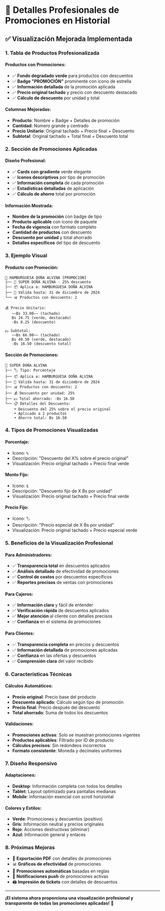 # 🎯 Detalles Profesionales de Promociones en Historial

## ✅ **Visualización Mejorada Implementada**

### **1. Tabla de Productos Profesionalizada**

#### **Productos con Promociones:**
- ✅ **Fondo degradado verde** para productos con descuentos
- ✅ **Badge "PROMOCIÓN"** prominente con icono de estrella
- ✅ **Información detallada** de la promoción aplicada
- ✅ **Precio original tachado** y precio con descuento destacado
- ✅ **Cálculo de descuento** por unidad y total

#### **Columnas Mejoradas:**
- **Producto**: Nombre + Badge + Detalles de promoción
- **Cantidad**: Número grande y centrado
- **Precio Unitario**: Original tachado + Precio final + Descuento
- **Subtotal**: Original tachado + Total final + Descuento total

### **2. Sección de Promociones Aplicadas**

#### **Diseño Profesional:**
- ✅ **Cards con gradiente** verde elegante
- ✅ **Iconos descriptivos** por tipo de promoción
- ✅ **Información completa** de cada promoción
- ✅ **Estadísticas detalladas** de aplicación
- ✅ **Cálculo de ahorro** total por promoción

#### **Información Mostrada:**
- **Nombre de la promoción** con badge de tipo
- **Producto aplicable** con icono de paquete
- **Fecha de vigencia** con formato completo
- **Cantidad de productos** con descuento
- **Descuento por unidad** y total ahorrado
- **Detalles específicos** del tipo de descuento

### **3. Ejemplo Visual**

#### **Producto con Promoción:**
```
🍔 HAMBURGUESA DOÑA ALVINA [PROMOCIÓN]
├── 💎 SUPER DOÑA ALVINA - 25% descuento
├── 📦 Aplica a: HAMBURGUESA DOÑA ALVINA
├── 📅 Válida hasta: 31 de diciembre de 2024
└── 📊 Productos con descuento: 2

💰 Precio Unitario:
   ~~Bs 33.00~~ (tachado)
   Bs 24.75 (verde, destacado)
   -Bs 8.25 (descuento)

💵 Subtotal:
   ~~Bs 66.00~~ (tachado)
   Bs 49.50 (verde, destacado)
   -Bs 16.50 (descuento total)
```

#### **Sección de Promociones:**
```
💎 SUPER DOÑA ALVINA
├── 🏷️ Tipo: Porcentaje
├── 📦 Aplica a: HAMBURGUESA DOÑA ALVINA
├── 📅 Válida hasta: 31 de diciembre de 2024
├── 📊 Productos con descuento: 2
├── 💰 Descuento por unidad: 25%
├── 💵 Total ahorrado: -Bs 16.50
└── 📋 Detalles del Descuento:
    • Descuento del 25% sobre el precio original
    • Aplicado a 2 productos
    • Ahorro total: Bs 16.50
```

### **4. Tipos de Promociones Visualizadas**

#### **Porcentaje:**
- Icono: `%`
- Descripción: "Descuento del X% sobre el precio original"
- Visualización: Precio original tachado + Precio final verde

#### **Monto Fijo:**
- Icono: `$`
- Descripción: "Descuento fijo de X Bs por unidad"
- Visualización: Precio original tachado + Precio final verde

#### **Precio Fijo:**
- Icono: `🏷️`
- Descripción: "Precio especial de X Bs por unidad"
- Visualización: Precio original tachado + Precio especial verde

### **5. Beneficios de la Visualización Profesional**

#### **Para Administradores:**
- ✅ **Transparencia total** en descuentos aplicados
- ✅ **Análisis detallado** de efectividad de promociones
- ✅ **Control de costos** por descuentos específicos
- ✅ **Reportes precisos** de ventas con promociones

#### **Para Cajeros:**
- ✅ **Información clara** y fácil de entender
- ✅ **Verificación rápida** de descuentos aplicados
- ✅ **Mejor atención** al cliente con detalles precisos
- ✅ **Confianza** en el sistema de promociones

#### **Para Clientes:**
- ✅ **Transparencia completa** en precios y descuentos
- ✅ **Información detallada** de promociones aplicadas
- ✅ **Confianza** en las ofertas y descuentos
- ✅ **Comprensión clara** del valor recibido

### **6. Características Técnicas**

#### **Cálculos Automáticos:**
- **Precio original**: Precio base del producto
- **Descuento aplicado**: Cálculo según tipo de promoción
- **Precio final**: Precio después del descuento
- **Total ahorrado**: Suma de todos los descuentos

#### **Validaciones:**
- **Promociones activas**: Solo se muestran promociones vigentes
- **Productos aplicables**: Filtrado por ID de producto
- **Cálculos precisos**: Sin redondeos incorrectos
- **Formato consistente**: Moneda y decimales uniformes

### **7. Diseño Responsivo**

#### **Adaptaciones:**
- **Desktop**: Información completa con todos los detalles
- **Tablet**: Layout optimizado para pantallas medianas
- **Mobile**: Información esencial con scroll horizontal

#### **Colores y Estilos:**
- **Verde**: Promociones y descuentos (positivo)
- **Gris**: Información neutral y precios originales
- **Rojo**: Acciones destructivas (eliminar)
- **Azul**: Información general y enlaces

### **8. Próximas Mejoras**

- 🔄 **Exportación PDF** con detalles de promociones
- 📊 **Gráficos de efectividad** de promociones
- 🎯 **Promociones automáticas** basadas en reglas
- 📱 **Notificaciones push** de promociones activas
- 🖨️ **Impresión de tickets** con detalles de descuentos

---

**¡El sistema ahora proporciona una visualización profesional y transparente de todas las promociones aplicadas!** 🎉 